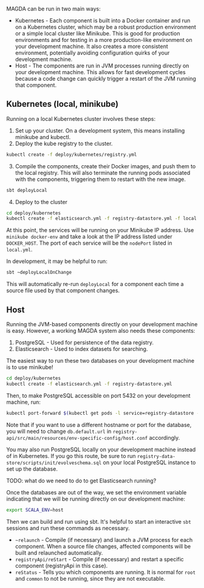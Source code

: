 MAGDA can be run in two main ways:

* Kubernetes - Each component is built into a Docker container and run on a Kubernetes cluster, which may be a robust production environment or a simple local cluster like Minikube.  This is good for production environments and for testing in a more production-like environment on your development machine.  It also creates a more consistent environment, potentially avoiding configuration quirks of your development machine.
* Host - The components are run in JVM processes running directly on your development machine.  This allows for fast development cycles because a code change can quickly trigger a restart of the JVM running that component. 

## Kubernetes (local, minikube)

Running on a local Kubernetes cluster involves these steps:

1. Set up your cluster.  On a development system, this means installing minikube and kubectl.
2. Deploy the kube registry to the cluster.

```bash
kubectl create -f deploy/kubernetes/registry.yml
```

3. Compile the components, create their Docker images, and push them to the local registry.  This will also terminate the running pods associated with the components, triggering them to restart with the new image.

```bash
sbt deployLocal
```

4. Deploy to the cluster
 
```bash
cd deploy/kubernetes
kubectl create -f elasticsearch.yml -f registry-datastore.yml -f local.yml
```

At this point, the services will be running on your Minikube IP address.  Use `minikube docker-env` and take a look at the IP address listed under `DOCKER_HOST`.  The port of each service will be the `nodePort` listed in `local.yml`.

In development, it may be helpful to run:

```bash
sbt ~deployLocalOnChange
```

This will automatically re-run `deployLocal` for a component each time a source file used by that component changes. 

## Host

Running the JVM-based components directly on your development machine is easy.  However, a working MAGDA system also needs these components:

1. PostgreSQL - Used for persistence of the data registry.
2. Elasticsearch - Used to index datasets for searching.
 
The easiest way to run these two databases on your development machine is to use minikube!
 
```bash
cd deploy/kubernetes
kubectl create -f elasticsearch.yml -f registry-datastore.yml
```

Then, to make PostgreSQL accessible on port 5432 on your development machine, run:

```bash
kubectl port-forward $(kubectl get pods -l service=registry-datastore -o=custom-columns=NAME:.metadata.name --no-headers) 5432
```

Note that if you want to use a different hostname or port for the database, you will need to change `db.default.url` in `registry-api/src/main/resources/env-specific-config/host.conf` accordingly.

You may also run PostgreSQL locally on your development machine instead of in Kubernetes.  If you go this route, be sure to run `registry-data-store/scripts/init/evolveschema.sql` on your local PostgreSQL instance to set up the database.

TODO: what do we need to do to get Elasticsearch running?

Once the databases are out of the way, we set the environment variable indicating that we will be running directly on our development machine:

```bash
export SCALA_ENV=host
```

Then we can build and run using sbt.  It's helpful to start an interactive `sbt` sessions and run these commands as necessary.

* `~relaunch` - Compile (if necessary) and launch a JVM process for each component.  When a source file changes, affected components will be built and relaunched automatically.
* `registryApi/reStart` - Compile (if necessary) and restart a specific component (registryApi in this case).
* `reStatus` - Tells you which components are running.  It is normal for `root` and `common` to not be running, since they are not executable.


